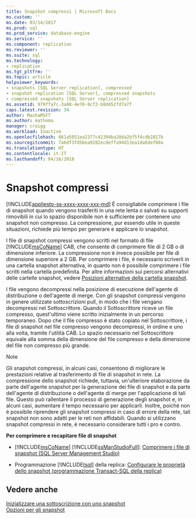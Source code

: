 ```yaml
---
title: Snapshot compressi | Microsoft Docs
ms.custom: ''
ms.date: 03/14/2017
ms.prod: sql
ms.prod_service: database-engine
ms.service: ''
ms.component: replication
ms.reviewer: ''
ms.suite: sql
ms.technology:
- replication
ms.tgt_pltfrm: ''
ms.topic: article
helpviewer_keywords:
- snapshots [SQL Server replication], compressed
- snapshot replication [SQL Server], compressed snapshots
- compressed snapshots [SQL Server replication]
ms.assetid: 979ffa7c-3a88-4e70-8cf2-b8d452fd7a7f
caps.latest.revision: 34
author: MashaMSFT
ms.author: mathoma
manager: craigg
ms.workload: Inactive
ms.openlocfilehash: 661a5051ea2377c42394ba20da2bf5f4cdb2817b
ms.sourcegitcommit: 7a6df3fd5bea9282ecdeffa94d13ea1da6def80a
ms.translationtype: HT
ms.contentlocale: it-IT
ms.lasthandoff: 04/16/2018
---
```

# <a name="compressed-snapshots"></a>Snapshot compressi
[!INCLUDE[appliesto-ss-xxxx-xxxx-xxx-md](../../includes/appliesto-ss-xxxx-xxxx-xxx-md.md)]
  È consigliabile comprimere i file di snapshot quando vengono trasferiti in una rete lenta o salvati su supporti rimovibili in cui lo spazio disponibile non è sufficiente per contenere uno snapshot non compresso. La compressione, pur essendo utile in queste situazioni, richiede più tempo per generare e applicare lo snapshot.  
  
 I file di snapshot compressi vengono scritti nel formato di file [!INCLUDE[msCoName](../../includes/msconame-md.md)] CAB, che consente di comprimere file di 2 GB o di dimensione inferiore. La compressione non è invece possibile per file di dimensione superiore a 2 GB. Per comprimere i file, è necessario scriverli in una cartella snapshot alternativa, in quanto non è possibile comprimere i file scritti nella cartella predefinita. Per altre informazioni sui percorsi alternativi delle cartelle snapshot, vedere [Posizioni alternative della cartella snapshot](../../relational-databases/replication/alternate-snapshot-folder-locations.md).  
  
 I file vengono decompressi nella posizione di esecuzione dell'agente di distribuzione o dell'agente di merge. Con gli snapshot compressi vengono in genere utilizzate sottoscrizioni pull, in modo che i file vengano decompressi nel Sottoscrittore. Quando il Sottoscrittore riceve un file compresso, quest'ultimo viene scritto inizialmente in un percorso temporaneo. Dopo che il file compresso è stato copiato nel Sottoscrittore, i file di snapshot nel file compresso vengono decompressi, in ordine e uno alla volta, tramite l'utilità CAB. Lo spazio necessario nel Sottoscrittore equivale alla somma della dimensione del file compresso e della dimensione del file non compresso più grande.  
  
> [!NOTE]  
>  Gli snapshot compressi, in alcuni casi, consentono di migliorare le prestazioni relative al trasferimento di file di snapshot in rete. La compressione dello snapshot richiede, tuttavia, un'ulteriore elaborazione da parte dell'agente snapshot per la generazione dei file di snapshot e da parte dell'agente di distribuzione o dell'agente di merge per l'applicazione di tali file. Questo può rallentare il processo di generazione degli snapshot e, in alcuni casi, aumentare il tempo necessario per applicarli. Inoltre, poiché non è possibile riprendere gli snapshot compressi in caso di errore della rete, tali snapshot non sono adatti per le reti non affidabili. Quando si utilizzano snapshot compressi in rete, è necessario considerare tutti i pro e contro.  
  
 **Per comprimere e recapitare file di snapshot**  
  
-   [!INCLUDE[msCoName](../../includes/msconame-md.md)] [!INCLUDE[ssManStudioFull](../../includes/ssmanstudiofull-md.md)]: [Comprimere i file di snapshot &#40;SQL Server Management Studio&#41;](../../relational-databases/replication/publish/compress-snapshot-files-sql-server-management-studio.md)  
  
-   Programmazione [!INCLUDE[tsql](../../includes/tsql-md.md)] della replica: [Configurare le proprietà dello snapshot &#40;programmazione Transact-SQL della replica&#41;](../../relational-databases/replication/publish/configure-snapshot-properties-replication-transact-sql-programming.md)  
  
## <a name="see-also"></a>Vedere anche  
 [Inizializzare una sottoscrizione con uno snapshot](../../relational-databases/replication/initialize-a-subscription-with-a-snapshot.md)   
 [Opzioni per gli snapshot](../../relational-databases/replication/snapshot-options.md)  
  
  
